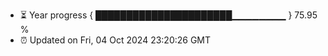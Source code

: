 - ⏳ Year progress { ██████████████████████▁▁▁▁▁▁▁▁ } 75.95 %
- ⏰ Updated on Fri, 04 Oct 2024 23:20:26 GMT

